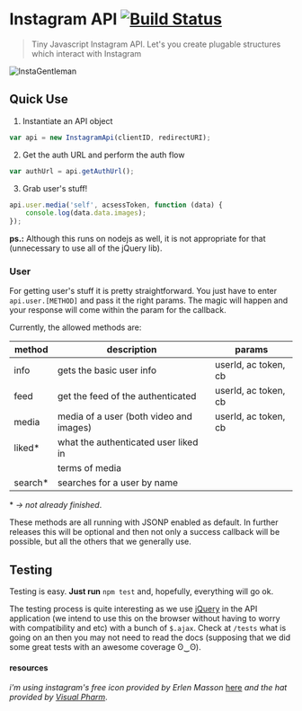 # Instagram API [![Build Status](https://travis-ci.org/cirocosta/instagram-api-js.png?branch=master)](https://travis-ci.org/cirocosta/instagram-api-js)

> Tiny Javascript Instagram API. Let's you create plugable structures which interact with Instagram

![InstaGentleman](http://i.imgur.com/T0J4h3R.png)

## Quick Use

1.  Instantiate an API object

```javascript
var api = new InstagramApi(clientID, redirectURI);
```

2.  Get the auth URL and perform the auth flow

```javascript
var authUrl = api.getAuthUrl();
```

3.  Grab user's stuff!

```javascript
api.user.media('self', acsessToken, function (data) {
    console.log(data.data.images);
});
```

**ps.:** Although this runs on nodejs as well, it is not appropriate for that (unnecessary to use all of the jQuery lib).

### User

For getting user's stuff it is pretty straightforward. You just have to enter `api.user.[METHOD]` and pass it the right params. The magic will happen and your response will come within the param for the callback.

Currently, the allowed methods are:

|  method |               description               |        params        |
| ------- | --------------------------------------- | -------------------- |
| info    | gets the basic user info                | userId, ac token, cb |
| feed    | get the feed of the authenticated       | userId, ac token, cb |
| media   | media of a user (both video and images) | userId, ac token, cb |
| liked*  | what the authenticated user liked in    |                      |
|         | terms of media                          |                      |
| search* | searches for a user by name             |                      |

\* *-> not already finished*.

These methods are all running with JSONP enabled as default. In further releases this will be optional and then not only a success callback will be possible, but all the others that we generally use.


## Testing

Testing is easy. **Just run** `npm test` and, hopefully, everything will go ok.

The testing process is quite interesting as we use [jQuery](http://jquery.com/) in the API application (we intend to use this on the browser without having to worry with compatibility and etc) with a bunch of `$.ajax`. Check at `/tests` what is going on an then you may not need to read the docs (supposing that we did some great tests with an awesome coverage ʘ‿ʘ).

#### resources
*i'm using instagram's free icon provided by Erlen Masson* [here](https://www.iconfinder.com/icons/111202/instagram_icon#size=128) *and the hat provided by [Visual Pharm](http://icons8.com/)*.
